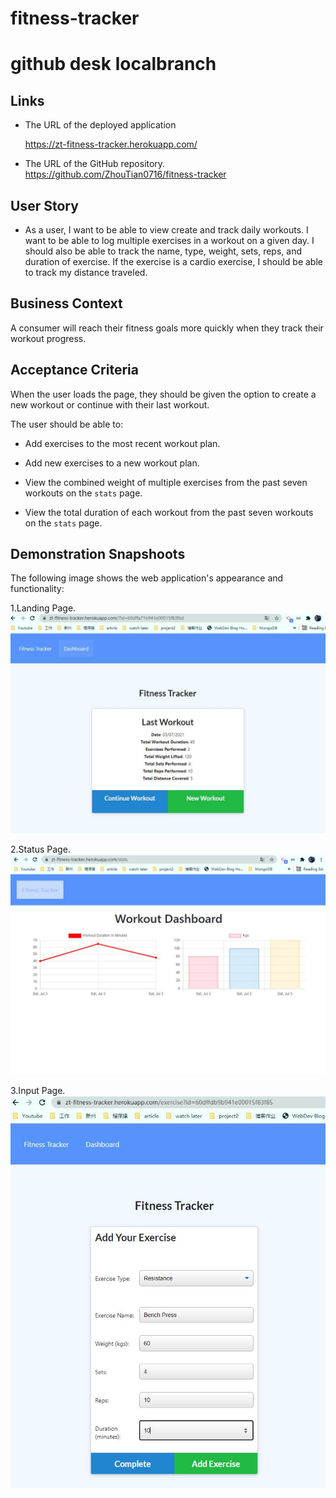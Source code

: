 # fitness-tracker

# github desk localbranch

## Links

- The URL of the deployed application

  https://zt-fitness-tracker.herokuapp.com/

- The URL of the GitHub repository.
  https://github.com/ZhouTian0716/fitness-tracker

## User Story

- As a user, I want to be able to view create and track daily workouts. I want to be able to log multiple exercises in a workout on a given day. I should also be able to track the name, type, weight, sets, reps, and duration of exercise. If the exercise is a cardio exercise, I should be able to track my distance traveled.

## Business Context

A consumer will reach their fitness goals more quickly when they track their workout progress.

## Acceptance Criteria

When the user loads the page, they should be given the option to create a new workout or continue with their last workout.

The user should be able to:

- Add exercises to the most recent workout plan.

- Add new exercises to a new workout plan.

- View the combined weight of multiple exercises from the past seven workouts on the `stats` page.

- View the total duration of each workout from the past seven workouts on the `stats` page.

## Demonstration Snapshoots

The following image shows the web application's appearance and functionality:

1.Landing Page.
![landing page](./public/readMeImg/1.JPG)

2.Status Page.
![Status Page](./public/readMeImg/2.JPG)

3.Input Page.
![Input Page](./public/readMeImg/3.JPG)
